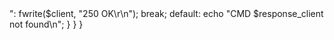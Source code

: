 <?php
$server = stream_socket_server("tcp://localhost:25", $ErrNo, $ErrStr);
while($client = stream_socket_accept($server, -1))
{
    echo "New client detected\n";
    fwrite($client, "220 Hello client! I'm server Vista\r\n");
    while ($response_client = stream_get_line($client, 1000, "\r\n"))
    {
        echo $response_client . "\n";
        switch($response_client) {
            case "EHLO [192.168.56.1]":
                fwrite($client, "250 domain name should be qualified\r\n");
                break;
            case "RSET":
            case "MAIL FROM:<test@test>":
                fwrite($client, "250 OK\r\n");
                break;
            default:
                echo "CMD $response_client not found\n";
        }
    }

}
